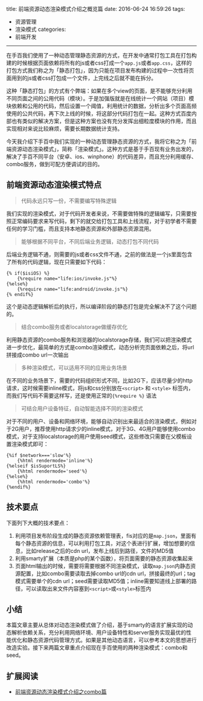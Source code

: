 title: 前端资源动态渲染模式介绍之概览篇
date: 2016-06-24 16:59:26
tags:
- 资源管理
- 渲染模式
categories:
- 前端开发
---

在手百我们使用了一种动态管理静态资源的方式，在开发中通常打包工具在打包构建的时候根据页面依赖将所有的js或者css打成一个`app.js`或者`app.css`，这样的打包方式我们称之为「静态打包」，因为只能在项目发布构建的过程中一次性将页面用到的js或者css打包成一个文件，上完线之后就不能在拆分。

这种「静态打包」的方式有个弊端：如果在多个view的页面，是不能够充分利用不同页面之间的公用代码（模块）。于是加强版就是在线统计一个网站（项目）模块依赖和公用的代码，然后设置一个阈值，利用统计的数据，分析出多个页面高频使用的公共代码，再下次上线的时候，将这部分代码打包在一起。这种方式百度内部也有类似的解决方案，但是这种方案也没有充分发挥出细粒度模块的作用，而且实现相对来说比较麻烦，需要长期数据统计支持。

今天我介绍下手百中我们实现的一种动态管理静态资源的方式，我将它称之为「前端资源动态渲染模式」，简称「渲染模式」。这种方式是基于手百现有业务出发的，解决了手百不同平台（安卓、ios、winphone）的代码差异，而且充分利用缓存、combo服务，做到可配方便调试的目的。

## 前端资源动态渲染模式特点

> 代码永远只写一份，不需要编写特殊逻辑

我们实现的渲染模式，对于代码开发者来说，不需要做特殊的逻辑编写，只需要按照正常编码要求来写代码，剩下的就交给打包工具和上线流程，对于初学者不需要任何的学习门槛，而且支持本地静态资源和外部静态资源混用。

> 能够根据不同平台，不同后端业务逻辑，动态打包不同代码

后端业务逻辑不通，则需要的js或者css文件不通，之前的做法是一个js里面包含了所有的代码逻辑，现在只需要如下代码：
```smarty
{% if($isiOS) %}
    {%require name="life:ios/invoke.js"%}
{%else%}
    {%require name="life:android/invoke.js"%}
{% endif%}
```
这个是动态逻辑解析后的执行，所以编译阶段的静态打包是完全解决不了这个问题的。

> 结合combo服务或者localstorage做缓存优化

利用静态资源的combo服务和浏览器的localstorage存储，我们可以把渲染模式进一步优化，最简单的方式是combo渲染模式，动态分析完页面依赖之后，将url拼接成combo url一次输出
<!--more-->


> 多种渲染模式，可以适用不同的应用业务场景

在不同的业务场景下，需要的代码组织形式不同，比如2G下，应该尽量少的http请求，这时候需要inline模式，将js和css分别放在`<script>` 和 `<style>` 标签内，而我们写代码不需要这样写，还是使用正常的`{%require %}` 语法

> 可结合用户设备特征，自动智能选择不同的渲染模式

对于不同的用户、设备和网络环境，能够自动识别出来最适合的渲染模式，例如对于2G用户，推荐使用http请求少的inline模式，对于3G、4G用户能够使用combo模式，对于支持localstorage的用户使用seed模式，这些修改只需要在父模板设置渲染模式即可：

```smarty
{%if $network==='slow'%}
    {%html rendermode='inline'%}
{%elseif $isSuportLS%}
    {%html rendermode='seed'%}
{%else%}
    {%html rendermode='combo'%}
{%endif%}
```

## 技术要点
下面列下大概的技术要点：
1. 利用项目发布阶段生成的静态资源依赖管理表，fis对应的是`map.json`，里面有每个静态资源的信息，可以利用打包工具，对这个表进行扩展，增加想要的信息，比如release之后的cdn url，发布上线后到路径，文件的MD5值
2. 利用smarty扩展（本质是php的某个函数），将页面需要的静态资源收集起来
3. 页面html输出的时候，需要将需要根据不同渲染模式，读取`map.json`内静态资源配置，比如combo需要读取去掉combo url的cdn url，拼接最终的url；tag模式需要单个的cdn url；seed需要读取MD5值；inline需要知道线上部署的路径，可以读取出来文件内容塞到`<script>`或`<style>`标签内

## 小结
本篇文章主要从总体对动态渲染模式做了介绍，基于smarty的语言扩展实现的动态解析依赖关系，充分利用网络环境、用户设备特性和server服务实现最优的性能优化和静态资源代码管理方式。如果是其他动态语言，可以参考本文的思想进行改造实验。接下来两篇文章重点介绍现在手百使用的两种渲染模式：combo和seed。

## 扩展阅读
* [前端资源动态渲染模式介绍之combo篇](http://js8.in/2016/07/12/%E5%89%8D%E7%AB%AF%E8%B5%84%E6%BA%90%E5%8A%A8%E6%80%81%E6%B8%B2%E6%9F%93%E6%A8%A1%E5%BC%8F%E4%BB%8B%E7%BB%8D%E4%B9%8Bcombo%E7%AF%87/)
